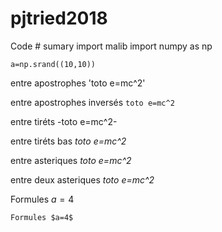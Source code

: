 # pjtried2018

Code
    # sumary
    import malib
    import numpy as np
    
    a=np.srand((10,10))

entre apostrophes 'toto e=mc^2'

entre apostrophes inversés `toto e=mc^2`

entre tiréts -toto e=mc^2-

entre tiréts bas _toto e=mc^2_

entre asteriques *toto e=mc^2*

entre deux asteriques *toto e=mc^2*

Formules $a=4$

    Formules $a=4$
